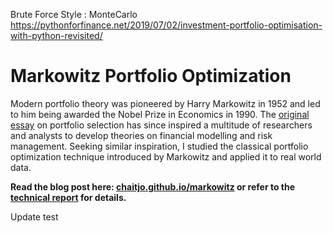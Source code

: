 Brute Force Style : MonteCarlo https://pythonforfinance.net/2019/07/02/investment-portfolio-optimisation-with-python-revisited/


# Markowitz Portfolio Optimization
Modern portfolio theory was pioneered by Harry Markowitz in 1952 and led to him being awarded the Nobel Prize in Economics in 1990. The [original essay](http://www.performance-measurement.org/Markowitz1952.pdf) on portfolio selection has since inspired a multitude of researchers and analysts to develop theories on financial modelling and risk management. Seeking similar inspiration, I studied the classical portfolio optimization technique introduced by Markowitz and applied it to real world data. 

**Read the blog post here: [chaitjo.github.io/markowitz](https://chaitjo.github.io/markowitz/) or refer to the [technical report](https://github.com/chaitjo/markowitz-portfolio-optimization/raw/master/Report.pdf) for details.** 


Update test
